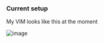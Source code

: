 ### Current setup

My VIM looks like this at the moment

![image](https://github.com/patrykk21/dotfiles/assets/39259934/47216ff2-00b8-4458-ad96-61eba213cb61)

